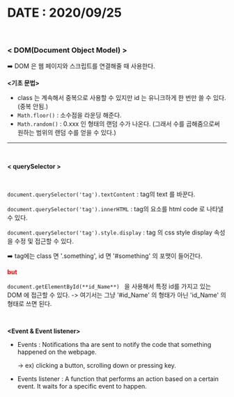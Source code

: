 # DATE : 2020/09/25

</br>

### < DOM(Document Object Model) >

:arrow_right: DOM 은 웹 페이지와 스크립트를 연결해줄 때 사용한다. 



**<기초 문법>**

- class 는 계속해서 중복으로 사용할 수 있지만 id 는 유니크하게 한 번만 쓸 수 있다. (중복 안됨.)
- `Math.floor()` : 소수점을 라운딩 해준다.
- `Math.random()` : 0.xxx 인 형태의 랜덤 수가 나온다. (그래서 수를 곱해줌으로써 원하는 범위의 랜덤 수를 얻을 수 있다.)

----------

</br>

**< querySelector >**

</br>

`document.querySelector('tag').textContent` : tag의 text 를 바꾼다. 

`document.querySelector('tag').innerHTML` :  tag의 요소를 html code 로 나타낼 수 있다. 

`document.querySelector('tag').style.display` : tag 의 css style display 속성을 수정 및 접근할 수 있다. 

:arrow_right: tag에는 class 면 '.something', id 면 '#something' 의 포맷이 들어간다.

<span style = "color : red"> **but** </span>

`document.getElementById(**id_Name**) ` 을 사용해서 특정 id를 가지고 있는 DOM 에 접근할 수 있다. -> 여기서는 그냥 '#id_Name' 의 형태가 아닌 'id_Name' 의 형태로 쓰면 된다. 

</br>

**<Event & Event listener>**



- Events : Notifications tha are sent to notify the code that something happened on the webpage.

  -> ex) clicking a button, scrolling down or pressing key.

- Events listener : A function that performs an action based on a certain event. It waits for a specific event to happen.

















